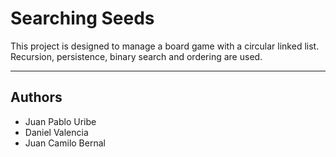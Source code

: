 # Searching Seeds

This project is designed to manage a board game with a circular linked list. Recursion, persistence, binary search and ordering are used.

-------------------------------------------------------------------------------------------------------------------------

## Authors
* Juan Pablo Uribe
* Daniel Valencia
* Juan Camilo Bernal
